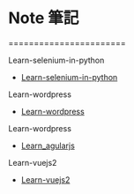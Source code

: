 # Note 筆記
=======================

Learn-selenium-in-python
* [Learn-selenium-in-python](Learn-selenium-in-python/README.md)

Learn-wordpress
* [Learn-wordpress](Learn-wordpress/README.md)

Learn-wordpress
* [Learn_agularjs](Learn_agularjs)

Learn-vuejs2
* [Learn-vuejs2](Learn-vuejs2/README.md)
